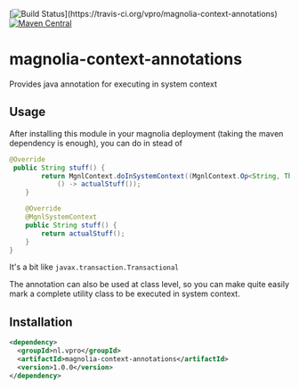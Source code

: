 [![Build Status](https://travis-ci.org/vpro/magnolia-context-annotations.svg?)](https://travis-ci.org/vpro/magnolia-context-annotations)
[![Maven Central](https://maven-badges.herokuapp.com/maven-central/nl.vpro/magnolia-context-annotations/badge.svg?style=plastic)](https://maven-badges.herokuapp.com/maven-central/nl.vpro/magnolia-context-annotations)


# magnolia-context-annotations
Provides java annotation for executing in system context


## Usage
After installing this module in your magnolia deployment (taking the maven dependency is enough), you 
can do in stead of 
```java
@Override
 public String stuff() {
        return MgnlContext.doInSystemContext((MgnlContext.Op<String, Throwable>)
            () -> actualStuff());
    }
```
```java
    @Override
    @MgnlSystemContext
    public String stuff() {
        return actualStuff();
    }
}
```

It's a bit like `javax.transaction.Transactional`

The annotation can also be used at class level, so you can make quite easily mark a complete utility class to be executed in system context.


## Installation

```xml
<dependency>
  <groupId>nl.vpro</groupId>
  <artifactId>magnolia-context-annotations</artifactId>
  <version>1.0.0</version>
</dependency>
```
